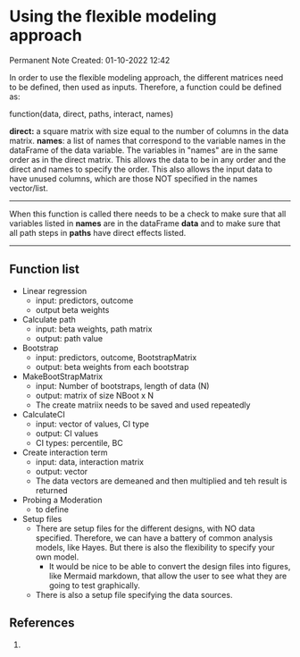 # Using the flexible modeling approach
Permanent Note
Created: 01-10-2022 12:42

In order to use the flexible modeling approach, the different matrices need to be defined, then used as inputs. Therefore, a function could be defined as:

function(data, direct, paths, interact, names)

**direct:** a square matrix with size equal to the number of columns in the data matrix.
**names**: a list of names that correspond to the variable names in the dataFrame of the data variable. The variables in "names" are in the same order as in the direct matrix. This allows the data to be in any order and the direct and names to specify the order. This also allows the input data to have unused columns, which are those NOT specified in the names vector/list.

---
When this function is called there needs to be a check to make sure that all variables listed in **names** are in the dataFrame **data** and to make sure that all path steps in **paths** have direct effects listed.

---
## Function list
* Linear regression
	* input: predictors, outcome
	* output beta weights
* Calculate path
	* input: beta weights, path matrix
	* output: path value
* Bootstrap
	* input: predictors, outcome, BootstrapMatrix
	* output: beta weights from each bootstrap
* MakeBootStrapMatrix
	* input: Number of bootstraps, length of data (N)
	* output: matrix of size NBoot x N
	* The create matriix needs to be saved and used repeatedly
* CalculateCI
	* input: vector of values, CI type
	* output: CI values
	* CI types: percentile, BC
* Create interaction term
	* input: data, interaction matrix
	* output: vector 
	* The data vectors are demeaned and then multiplied and teh result is returned
* Probing a Moderation
	* to define
* Setup files 
	* There are setup files for the different designs, with NO data specified. Therefore, we can have a battery of common analysis models, like Hayes. But there is also the flexibility to specify your own model.
		* It would be nice to be able to convert the design files into figures, like Mermaid markdown, that allow the user to see what they are going to test graphically.
	* There is also a setup file specifying the data sources. 
## References
1. 